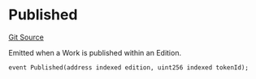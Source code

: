 # Published
[Git Source](https://github.com/titlesnyc/wallflower-contract-v2/blob/3def97b53d8f2e1ca0a59e2027614383ba598af9/src/shared/Common.sol)

Emitted when a Work is published within an Edition.


```solidity
event Published(address indexed edition, uint256 indexed tokenId);
```

